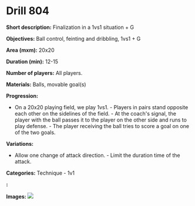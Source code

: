 # Drill 804

**Short description:**
Finalization in a 1vs1 situation + G

**Objectives:**
Ball control, feinting and dribbling, 1vs1 + G

**Area (mxm):**
20x20

**Duration (min):**
12-15

**Number of players:**
All players.

**Materials:**
Balls, movable goal(s)

**Progression:**
- On a 20x20 playing field, we play 1vs1. - Players in pairs stand opposite each other on the sidelines of the field. - At the coach's signal, the player with the ball passes it to the player on the other side and runs to play defense. - The player receiving the ball tries to score a goal on one of the two goals.

**Variations:**
- Allow one change of attack direction. - Limit the duration time of the attack.

**Categories:**
Technique - 1v1

**:**


**Images:**
![](https://www.coachingfutsal.com/\images\a7ff892af23ad10d9f5a1a4987bab010484ed48c2f3a465dfe68d9d0ee2cc43ba78d677713ea41a54ae35c09f729cd830cdfc32af6fb62a64fb53098f69b1818503e320a46646.jpg)

